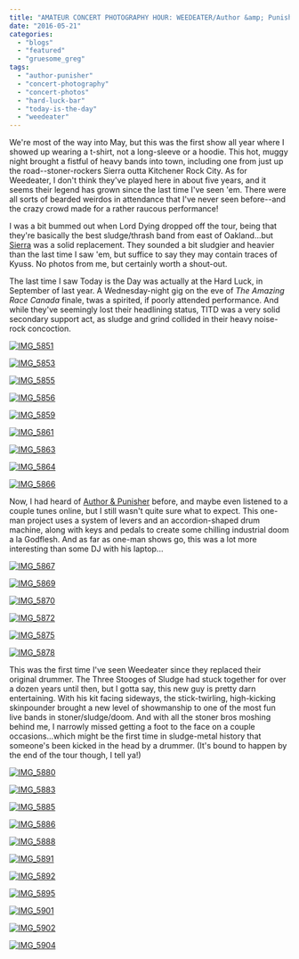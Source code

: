 ```yaml
---
title: "AMATEUR CONCERT PHOTOGRAPHY HOUR: WEEDEATER/Author &amp; Punisher/Today is the Day @ Hard Luck Bar, May 20, 2016"
date: "2016-05-21"
categories: 
  - "blogs"
  - "featured"
  - "gruesome_greg"
tags: 
  - "author-punisher"
  - "concert-photography"
  - "concert-photos"
  - "hard-luck-bar"
  - "today-is-the-day"
  - "weedeater"
---
```


We're most of the way into May, but this was the first show all year where I showed up wearing a t-shirt, not a long-sleeve or a hoodie. This hot, muggy night brought a fistful of heavy bands into town, including one from just up the road--stoner-rockers Sierra outta Kitchener Rock City. As for Weedeater, I don't think they've played here in about five years, and it seems their legend has grown since the last time I've seen 'em. There were all sorts of bearded weirdos in attendance that I've never seen before--and the crazy crowd made for a rather raucous performance!

I was a bit bummed out when Lord Dying dropped off the tour, being that they're basically the best sludge/thrash band from east of Oakland...but [Sierra](https://sierrariff.bandcamp.com/) was a solid replacement. They sounded a bit sludgier and heavier than the last time I saw 'em, but suffice to say they may contain traces of Kyuss. No photos from me, but certainly worth a shout-out.

The last time I saw Today is the Day was actually at the Hard Luck, in September of last year. A Wednesday-night gig on the eve of _The Amazing Race Canada_ finale, twas a spirited, if poorly attended performance. And while they've seemingly lost their headlining status, TITD was a very solid secondary support act, as sludge and grind collided in their heavy noise-rock concoction.

[![IMG_5851](https://hellbound.ca/wp-content/uploads/2016/05/IMG_5851-1024x768.jpg)](https://hellbound.ca/wp-content/uploads/2016/05/IMG_5851.jpg)

[![IMG_5853](https://hellbound.ca/wp-content/uploads/2016/05/IMG_5853.jpg)](https://hellbound.ca/wp-content/uploads/2016/05/IMG_5853.jpg)

[![IMG_5855](https://hellbound.ca/wp-content/uploads/2016/05/IMG_5855-1024x768.jpg)](https://hellbound.ca/wp-content/uploads/2016/05/IMG_5855.jpg)

[![IMG_5856](https://hellbound.ca/wp-content/uploads/2016/05/IMG_5856.jpg)](https://hellbound.ca/wp-content/uploads/2016/05/IMG_5856.jpg)

[![IMG_5859](https://hellbound.ca/wp-content/uploads/2016/05/IMG_5859.jpg)](https://hellbound.ca/wp-content/uploads/2016/05/IMG_5859.jpg)

[![IMG_5861](https://hellbound.ca/wp-content/uploads/2016/05/IMG_5861-1024x768.jpg)](https://hellbound.ca/wp-content/uploads/2016/05/IMG_5861.jpg)

[![IMG_5863](https://hellbound.ca/wp-content/uploads/2016/05/IMG_5863.jpg)](https://hellbound.ca/wp-content/uploads/2016/05/IMG_5863.jpg)

[![IMG_5864](https://hellbound.ca/wp-content/uploads/2016/05/IMG_5864.jpg)](https://hellbound.ca/wp-content/uploads/2016/05/IMG_5864.jpg)

[![IMG_5866](https://hellbound.ca/wp-content/uploads/2016/05/IMG_5866.jpg)](https://hellbound.ca/wp-content/uploads/2016/05/IMG_5866.jpg)

Now, I had heard of [Author & Punisher](https://authorandpunisher.bandcamp.com/) before, and maybe even listened to a couple tunes online, but I still wasn't quite sure what to expect. This one-man project uses a system of levers and an accordion-shaped drum machine, along with keys and pedals to create some chilling industrial doom a la Godflesh. And as far as one-man shows go, this was a lot more interesting than some DJ with his laptop...

[![IMG_5867](https://hellbound.ca/wp-content/uploads/2016/05/IMG_5867-1024x768.jpg)](https://hellbound.ca/wp-content/uploads/2016/05/IMG_5867.jpg)

[![IMG_5869](https://hellbound.ca/wp-content/uploads/2016/05/IMG_5869.jpg)](https://hellbound.ca/wp-content/uploads/2016/05/IMG_5869.jpg)

[![IMG_5870](https://hellbound.ca/wp-content/uploads/2016/05/IMG_5870.jpg)](https://hellbound.ca/wp-content/uploads/2016/05/IMG_5870.jpg)

[![IMG_5872](https://hellbound.ca/wp-content/uploads/2016/05/IMG_5872-1024x768.jpg)](https://hellbound.ca/wp-content/uploads/2016/05/IMG_5872.jpg)

[![IMG_5875](https://hellbound.ca/wp-content/uploads/2016/05/IMG_5875.jpg)](https://hellbound.ca/wp-content/uploads/2016/05/IMG_5875.jpg)

[![IMG_5878](https://hellbound.ca/wp-content/uploads/2016/05/IMG_5878-1024x768.jpg)](https://hellbound.ca/wp-content/uploads/2016/05/IMG_5878.jpg)

This was the first time I've seen Weedeater since they replaced their original drummer. The Three Stooges of Sludge had stuck together for over a dozen years until then, but I gotta say, this new guy is pretty darn entertaining. With his kit facing sideways, the stick-twirling, high-kicking skinpounder brought a new level of showmanship to one of the most fun live bands in stoner/sludge/doom. And with all the stoner bros moshing behind me, I narrowly missed getting a foot to the face on a couple occasions...which might be the first time in sludge-metal history that someone's been kicked in the head by a drummer. (It's bound to happen by the end of the tour though, I tell ya!)

[![IMG_5880](https://hellbound.ca/wp-content/uploads/2016/05/IMG_5880-1024x768.jpg)](https://hellbound.ca/wp-content/uploads/2016/05/IMG_5880.jpg)

[![IMG_5883](https://hellbound.ca/wp-content/uploads/2016/05/IMG_5883-1024x768.jpg)](https://hellbound.ca/wp-content/uploads/2016/05/IMG_5883.jpg)

[![IMG_5885](https://hellbound.ca/wp-content/uploads/2016/05/IMG_5885-1024x768.jpg)](https://hellbound.ca/wp-content/uploads/2016/05/IMG_5885.jpg)

[![IMG_5886](https://hellbound.ca/wp-content/uploads/2016/05/IMG_5886.jpg)](https://hellbound.ca/wp-content/uploads/2016/05/IMG_5886.jpg)

[![IMG_5888](https://hellbound.ca/wp-content/uploads/2016/05/IMG_5888.jpg)](https://hellbound.ca/wp-content/uploads/2016/05/IMG_5888.jpg)

[![IMG_5891](https://hellbound.ca/wp-content/uploads/2016/05/IMG_5891-1024x768.jpg)](https://hellbound.ca/wp-content/uploads/2016/05/IMG_5891.jpg)

[![IMG_5892](https://hellbound.ca/wp-content/uploads/2016/05/IMG_5892-1024x768.jpg)](https://hellbound.ca/wp-content/uploads/2016/05/IMG_5892.jpg)

[![IMG_5895](https://hellbound.ca/wp-content/uploads/2016/05/IMG_5895.jpg)](https://hellbound.ca/wp-content/uploads/2016/05/IMG_5895.jpg)

[![IMG_5901](https://hellbound.ca/wp-content/uploads/2016/05/IMG_5901.jpg)](https://hellbound.ca/wp-content/uploads/2016/05/IMG_5901.jpg)

[![IMG_5902](https://hellbound.ca/wp-content/uploads/2016/05/IMG_5902.jpg)](https://hellbound.ca/wp-content/uploads/2016/05/IMG_5902.jpg)

[![IMG_5904](https://hellbound.ca/wp-content/uploads/2016/05/IMG_5904-1024x768.jpg)](https://hellbound.ca/wp-content/uploads/2016/05/IMG_5904.jpg)
